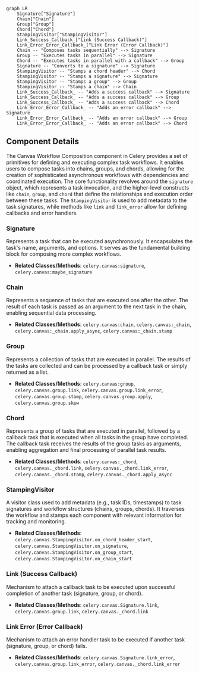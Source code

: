 ```mermaid
graph LR
    Signature["Signature"]
    Chain["Chain"]
    Group["Group"]
    Chord["Chord"]
    StampingVisitor["StampingVisitor"]
    Link_Success_Callback_["Link (Success Callback)"]
    Link_Error_Error_Callback_["Link Error (Error Callback)"]
    Chain -- "Composes tasks sequentially" --> Signature
    Group -- "Executes tasks in parallel" --> Signature
    Chord -- "Executes tasks in parallel with a callback" --> Group
    Signature -- "Converts to a signature" --> Signature
    StampingVisitor -- "Stamps a chord header" --> Chord
    StampingVisitor -- "Stamps a signature" --> Signature
    StampingVisitor -- "Stamps a group" --> Group
    StampingVisitor -- "Stamps a chain" --> Chain
    Link_Success_Callback_ -- "Adds a success callback" --> Signature
    Link_Success_Callback_ -- "Adds a success callback" --> Group
    Link_Success_Callback_ -- "Adds a success callback" --> Chord
    Link_Error_Error_Callback_ -- "Adds an error callback" --> Signature
    Link_Error_Error_Callback_ -- "Adds an error callback" --> Group
    Link_Error_Error_Callback_ -- "Adds an error callback" --> Chord
```

## Component Details

The Canvas Workflow Composition component in Celery provides a set of primitives for defining and executing complex task workflows. It enables users to compose tasks into chains, groups, and chords, allowing for the creation of sophisticated asynchronous workflows with dependencies and coordinated execution. The core functionality revolves around the `signature` object, which represents a task invocation, and the higher-level constructs like `chain`, `group`, and `chord` that define the relationships and execution order between these tasks. The `StampingVisitor` is used to add metadata to the task signatures, while methods like `link` and `link_error` allow for defining callbacks and error handlers.

### Signature
Represents a task that can be executed asynchronously. It encapsulates the task's name, arguments, and options. It serves as the fundamental building block for composing more complex workflows.
- **Related Classes/Methods**: `celery.canvas:signature`, `celery.canvas:maybe_signature`

### Chain
Represents a sequence of tasks that are executed one after the other. The result of each task is passed as an argument to the next task in the chain, enabling sequential data processing.
- **Related Classes/Methods**: `celery.canvas:chain`, `celery.canvas:_chain`, `celery.canvas:_chain.apply_async`, `celery.canvas:_chain.stamp`

### Group
Represents a collection of tasks that are executed in parallel. The results of the tasks are collected and can be processed by a callback task or simply returned as a list.
- **Related Classes/Methods**: `celery.canvas:group`, `celery.canvas.group.link`, `celery.canvas.group.link_error`, `celery.canvas.group.stamp`, `celery.canvas.group.apply`, `celery.canvas.group.skew`

### Chord
Represents a group of tasks that are executed in parallel, followed by a callback task that is executed when all tasks in the group have completed. The callback task receives the results of the group tasks as arguments, enabling aggregation and final processing of parallel task results.
- **Related Classes/Methods**: `celery.canvas:_chord`, `celery.canvas._chord.link`, `celery.canvas._chord.link_error`, `celery.canvas._chord.stamp`, `celery.canvas._chord.apply_async`

### StampingVisitor
A visitor class used to add metadata (e.g., task IDs, timestamps) to task signatures and workflow structures (chains, groups, chords). It traverses the workflow and stamps each component with relevant information for tracking and monitoring.
- **Related Classes/Methods**: `celery.canvas.StampingVisitor.on_chord_header_start`, `celery.canvas.StampingVisitor.on_signature`, `celery.canvas.StampingVisitor.on_group_start`, `celery.canvas.StampingVisitor.on_chain_start`

### Link (Success Callback)
Mechanism to attach a callback task to be executed upon successful completion of another task (signature, group, or chord).
- **Related Classes/Methods**: `celery.canvas.Signature.link`, `celery.canvas.group.link`, `celery.canvas._chord.link`

### Link Error (Error Callback)
Mechanism to attach an error handler task to be executed if another task (signature, group, or chord) fails.
- **Related Classes/Methods**: `celery.canvas.Signature.link_error`, `celery.canvas.group.link_error`, `celery.canvas._chord.link_error`
